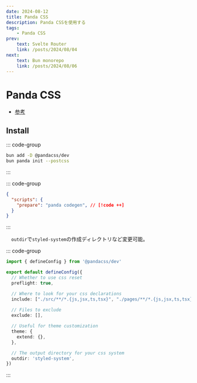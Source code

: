 ```yaml
---
date: 2024-08-12
title: Panda CSS
description: Panda CSSを使用する
tags: 
    - Panda CSS
prev:
    text: Svelte Router
    link: /posts/2024/08/04
next:
    text: Bun monorepo 
    link: /posts/2024/08/06
---
```


# Panda CSS

* [参考](https://panda-css.com/docs/installation/vite)

## Install
::: code-group
```sh [bun]
bun add -D @pandacss/dev
bun panda init --postcss
```
:::

::: code-group
```json [package.json]
{
  "scripts": {
    "prepare": "panda codegen", // [!code ++]
  }
}
```
:::

&emsp;`outdir`で`styled-system`の作成ディレクトリなど変更可能。

::: code-group
```ts [pnada.config.ts]
import { defineConfig } from '@pandacss/dev'

export default defineConfig({
  // Whether to use css reset
  preflight: true,

  // Where to look for your css declarations
  include: ["./src/**/*.{js,jsx,ts,tsx}", "./pages/**/*.{js,jsx,ts,tsx}"],
 
  // Files to exclude
  exclude: [],

  // Useful for theme customization
  theme: {
    extend: {},
  },

  // The output directory for your css system
  outdir: 'styled-system',
})
```
:::